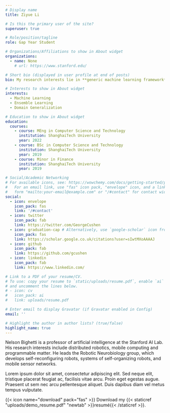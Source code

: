 ```yaml
---
# Display name
title: Ziyue Li

# Is this the primary user of the site?
superuser: true

# Role/position/tagline
role: Gap Year Student

# Organizations/Affiliations to show in About widget
organizations:
  - name: None
    # url: https://www.stanford.edu/

# Short bio (displayed in user profile at end of posts)
bio: My research interests lie in **generic machine learning framework**, with a focus on devising advanced **ensemble learning** algorithms which are applicable to wide-ranging fields, e.g., **domain generalization**.

# Interests to show in About widget
interests:
  - Machine Learning
  - Ensemble Learning
  - Domain Generalization

# Education to show in About widget
education:
  courses:
    - course: MEng in Computer Science and Technology
      institution: ShanghaiTech University
      year: 2022
    - course: BSc in Computer Science and Technology
      institution: ShanghaiTech University
      year: 2019
    - course: Minor in Finance
      institution: ShanghaiTech University
      year: 2019

# Social/Academic Networking
# For available icons, see: https://wowchemy.com/docs/getting-started/page-builder/#icons
#   For an email link, use "fas" icon pack, "envelope" icon, and a link in the
#   form "mailto:your-email@example.com" or "/#contact" for contact widget.
social:
  - icon: envelope
    icon_pack: fas
    link: '/#contact'
  - icon: twitter
    icon_pack: fab
    link: https://twitter.com/GeorgeCushen
  - icon: graduation-cap # Alternatively, use `google-scholar` icon from `ai` icon pack
    icon_pack: fas
    link: https://scholar.google.co.uk/citations?user=sIwtMXoAAAAJ
  - icon: github
    icon_pack: fab
    link: https://github.com/gcushen
  - icon: linkedin
    icon_pack: fab
    link: https://www.linkedin.com/

# Link to a PDF of your resume/CV.
# To use: copy your resume to `static/uploads/resume.pdf`, enable `ai` icons in `params.toml`,
# and uncomment the lines below.
# - icon: cv
#   icon_pack: ai
#   link: uploads/resume.pdf

# Enter email to display Gravatar (if Gravatar enabled in Config)
email: ''

# Highlight the author in author lists? (true/false)
highlight_name: true
---
```


Nelson Bighetti is a professor of artificial intelligence at the Stanford AI Lab. His research interests include distributed robotics, mobile computing and programmable matter. He leads the Robotic Neurobiology group, which develops self-reconfiguring robots, systems of self-organizing robots, and mobile sensor networks.

Lorem ipsum dolor sit amet, consectetur adipiscing elit. Sed neque elit, tristique placerat feugiat ac, facilisis vitae arcu. Proin eget egestas augue. Praesent ut sem nec arcu pellentesque aliquet. Duis dapibus diam vel metus tempus vulputate.

{{< icon name="download" pack="fas" >}} Download my {{< staticref "uploads/demo_resume.pdf" "newtab" >}}resumé{{< /staticref >}}.
